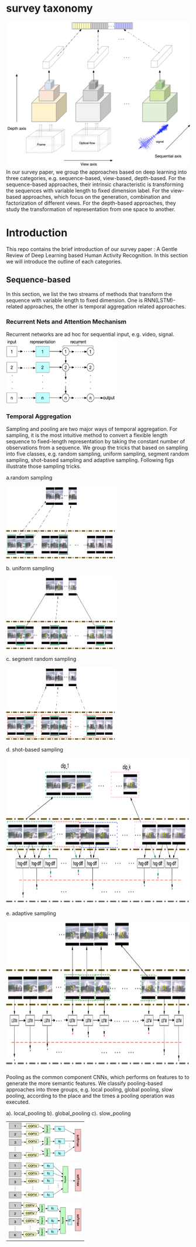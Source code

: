 # survey taxonomy
<img src="https://github.com/Ontheway361/Human-Activity-Recognition/blob/master/assets/taxonomy.jpg" width="600" height="400" alt="首页"/>
In our survey paper, we group the approaches based on deep learning into three categories, e.g. sequence-based, view-based, depth-based. For the sequence-based approaches, their intrinsic characteristic is transforming the sequences with variable length to fixed dimension label. For the view-based approaches, which focus on the generation, combination and factorization of different views. For the depth-based approaches, they study the transformation of representation from one space to another.

# Introduction
This repo contains the brief introduction of our survey paper : A Gentle Review of Deep Learning based Human Activity Recognition. In this section we will introduce the outline of each categories.

## Sequence-based
In this section, we list the two streams of methods that transform the sequence with variable length to fixed dimension. One is RNN(LSTM)-related approaches, the other is temporal aggregation related approaches.

### Recurrent Nets and Attention Mechanism
Recurrent networks are ad hoc for sequential input, e.g. video, signal.
<img src="assets/sequential/fig7-rnn.jpg" width="300" height="180" alt="首页"/>

### Temporal Aggregation
Sampling and pooling are two major ways of temporal aggregation.
For sampling, it is the most intuitive method to convert a flexible length sequence to fixed-length representation by taking the constant number of observations from a sequence. We group the tricks that based on sampling into five classes, e.g. random sampling, uniform sampling, segment random sampling, shot-based sampling and adaptive sampling. Following figs illustrate those sampling tricks.
<p>a.random sampling</p>
<img src="assets/sequential/fig8a-random.jpg" width="300" height="200" alt="首页"/>
<p>b. uniform sampling</p>

<img src="assets/sequential/fig8b-uniform.jpg" width="300" height="200" alt="首页"/>
<p>c. segment random sampling</p>

<img src="assets/sequential/fig8c-segment.jpg" width="300" height="200" alt="首页"/>
<p>d. shot-based sampling</p>
<img src="assets/sequential/fig8e-shot_based.jpg" width="600" height="400" alt="首页"/>
<p>e. adaptive sampling</p>
<img src="assets/sequential/fig8d-adaptive.jpg" width="600" height="400" alt="首页"/>

Pooling as the common component CNNs, which performs on features to to generate the more semantic features. We classify pooling-based approaches into three groups, e.g. local pooling, global pooling, slow pooling, according to the place and the times a pooling operation was executed.
<table style="border:0px">
   <tr>
       a). local_pooling
       <td><img src="assets/sequential/fig10a-local_pooling.jpg" width="200" height="100" frame=void rules=none></td>
   <tr>
       b). global_pooling
       <td><img src="assets/sequential/fig10b-global_pooling.jpg" width="200" height="100" frame=void rules=none></td>
   <tr>
       c). slow_pooling
       <td><img src="assets/sequential/fig10c-slow_pooling.jpg" width="200" height="100" frame=void rules=none></td>
</table>
